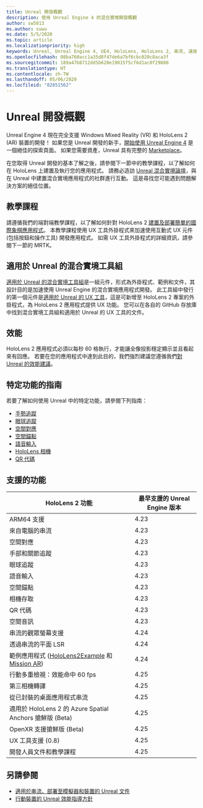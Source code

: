 ```yaml
---
title: Unreal 開發概觀
description: 使用 Unreal Engine 4 的混合實境開發概觀
author: sw5813
ms.author: suwu
ms.date: 5/5/2020
ms.topic: article
ms.localizationpriority: high
keywords: Unreal, Unreal Engine 4, UE4, HoloLens, HoloLens 2, 串流, 遠端, 混合實境, 開發, 開始使用, 功能, 新專案, 模擬器, 文件, 指南, 功能, 全像投影
ms.openlocfilehash: 08ba760acc1a35d8f47de6a7bf6cbc020c8aca3f
ms.sourcegitcommit: 189a47b8712dd5b620e19815f5cf6d1ac0f29880
ms.translationtype: HT
ms.contentlocale: zh-TW
ms.lasthandoff: 05/06/2020
ms.locfileid: "82851562"
---
```

# <a name="unreal-development-overview"></a>Unreal 開發概觀

Unreal Engine 4 現在完全支援 Windows Mixed Reality (VR) 和 HoloLens 2 (AR) 裝置的開發！ 如果您是 Unreal 開發的新手，<a href="https://docs.unrealengine.com//GettingStarted/index.html" target="_blank">開始使用 Unreal Engine 4</a> 是一個絕佳的探索頁面。 如果您需要資產，Unreal 具有完整的 <a href="https://www.unrealengine.com/marketplace//store" target="_blank">Marketplace</a>。 

在您取得 Unreal 開發的基本了解之後，請參閱下一節中的教學課程，以了解如何在 HoloLens 上建置及執行您的應用程式。 請務必造訪 <a href="https://forums.unrealengine.com/development-discussion/vr-ar-development" target="_blank">Unreal 混合實境論壇</a>，與在 Unreal 中建置混合實境應用程式的社群進行互動。 這是尋找您可能遇到問題解決方案的絕佳位置。

## <a name="tutorial"></a>教學課程

請遵循我們的端對端教學課程，以了解如何針對 HoloLens 2 [建置及部署簡單的國際象棋應用程式](unreal-uxt-ch1.md)。 本教學課程使用 UX 工具外掛程式來加速使用互動式 UX 元件 (包括按鈕和操作工具) 開發應用程式。 如需 UX 工具外掛程式的詳細資訊，請參閱下一節的 MRTK。 

## <a name="mixed-reality-toolkit-for-unreal"></a>適用於 Unreal 的混合實境工具組

[適用於 Unreal 的混合實境工具組](https://github.com/microsoft/MixedRealityToolkit-Unreal)是一組元件，形式為外掛程式、範例和文件，其設計目的是加速使用 Unreal Engine 的混合實境應用程式開發。 此工具組中發行的第一個元件是[適用於 Unreal 的 UX 工具](https://github.com/microsoft/MixedReality-UXTools-Unreal)，這是可新增至 HoloLens 2 專案的外掛程式，為 HoloLens 2 應用程式提供 UX 功能。 您可以在各自的 GitHub 存放庫中找到混合實境工具組和適用於 Unreal 的 UX 工具的文件。 

## <a name="performance"></a>效能

HoloLens 2 應用程式必須以每秒 60 格執行，才能讓全像投影穩定顯示並且看起來有回應。 若要在您的應用程式中達到此目的，我們強烈建議您遵循我們[對 Unreal 的效能建議](performance-recommendations-for-unreal.md)。 

## <a name="guides-to-specific-features"></a>特定功能的指南

若要了解如何使用 Unreal 中的特定功能，請參閱下列指南： 
* [手勢追蹤](unreal-hand-tracking.md)
* [眼球追蹤](unreal-gaze-input.md)
* [空間對應](unreal-spatial-mapping.md)
* [空間錨點](unreal-spatial-anchors.md)
* [語音輸入](unreal-voice-input.md)
* [HoloLens 相機](unreal-hololens-camera.md)
* [QR 代碼](unreal-qr-codes.md)

## <a name="supported-features"></a>支援的功能

| HoloLens 2 功能 | 最早支援的 Unreal Engine 版本 |
| ----------- | ----------- |
| ARM64 支援 | 4.23 |
| 來自電腦的串流 | 4.23 |
| 空間對應 | 4.23 |
| 手部和關節追蹤 | 4.23 |
| 眼球追蹤 | 4.23 |
| 語音輸入 | 4.23 |
| 空間錨點 | 4.23 |
| 相機存取 | 4.23 |
| QR 代碼 | 4.23 |
| 空間音訊 | 4.23 |
| 串流的觀眾螢幕支援 | 4.24 |
| 透過串流的平面 LSR | 4.24 |
| 範例應用程式 ([HoloLens2Example](https://github.com/microsoft/MixedReality-Unreal-Samples) 和 [Mission AR](https://docs.unrealengine.com/en-US/Resources/Showcases/MissionAR/index.html)) | 4.24 |
| 行動多重檢視：效能命中 60 fps | 4.25 |
| 第三相機轉譯 | 4.25 |
| 從已封裝的桌面應用程式串流 | 4.25 |
| 適用於 HoloLens 2 的 Azure Spatial Anchors 搶鮮版 (Beta) | 4.25 |
| OpenXR 支援搶鮮版 (Beta) | 4.25 |
| UX 工具支援 (0.8) | 4.25 |
| 開發人員文件和教學課程 | 4.25 |

## <a name="see-also"></a>另請參閱
* <a href="https://docs.unrealengine.com//Platforms/AR/HoloLens2/index.html" target="_blank">適用於串流、部署至模擬器和裝置的 Unreal 文件</a>
* <a href="https://docs.unrealengine.com//Platforms/Mobile/Performance/index.html" target="_blank">行動裝置的 Unreal 效能指導方針</a>
